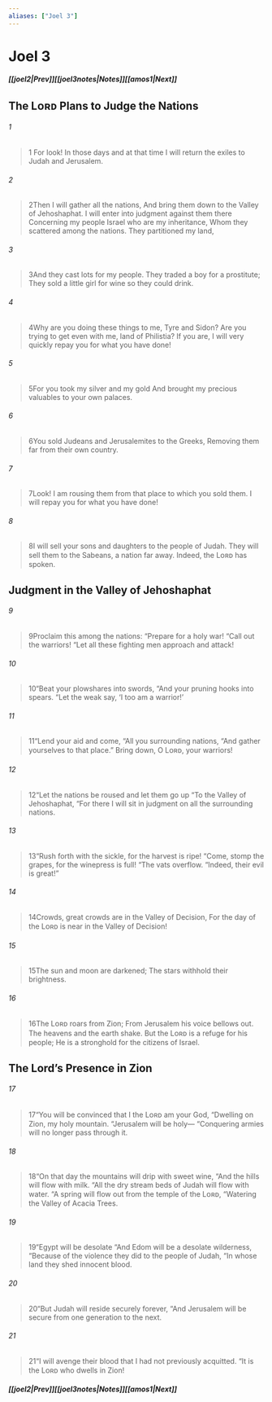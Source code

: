 ```yaml
---
aliases: ["Joel 3"]
---
```

# Joel 3
##### <span class=arrow-left></span>[[joel2|Prev]]<span class=navigation-separator></span>[[joel3notes|Notes]]<span class=navigation-separator></span>[[amos1|Next]]<span class=arrow-right></span>
## The Lᴏʀᴅ Plans to Judge the Nations
###### 1
><span class=verse-first-poetry>1</span> For look! In those days and at that time
>I will return the exiles to Judah and Jerusalem.
###### 2
><span class=verse-body-poetry>2</span>Then I will gather all the nations,
>And bring them down to the Valley of Jehoshaphat.
>I will enter into judgment against them there
>Concerning my people Israel who are my inheritance,
>Whom they scattered among the nations.
>They partitioned my land,
###### 3
><span class=verse-body-poetry>3</span>And they cast lots for my people.
>They traded a boy for a prostitute;
>They sold a little girl for wine so they could drink.
###### 4
><span class=verse-body-poetry>4</span>Why are you doing these things to me, Tyre and Sidon?
>Are you trying to get even with me, land of Philistia?
>If you are, I will very quickly repay you for what you have done!
###### 5
><span class=verse-body-poetry>5</span>For you took my silver and my gold
>And brought my precious valuables to your own palaces.
###### 6
><span class=verse-body-poetry>6</span>You sold Judeans and Jerusalemites to the Greeks,
>Removing them far from their own country.
###### 7
><span class=verse-body-poetry>7</span>Look! I am rousing them from that place to which you sold them.
>I will repay you for what you have done!
###### 8
><span class=verse-body-poetry>8</span>I will sell your sons and daughters to the people of Judah.
>They will sell them to the Sabeans, a nation far away.
>Indeed, the Lᴏʀᴅ has spoken.
## Judgment in the Valley of Jehoshaphat
###### 9
><span class=verse-first-poetry>9</span>Proclaim this among the nations:
><span class=poetry-quote-double>“</span>Prepare for a holy war!
><span class=poetry-quote-double>“</span>Call out the warriors!
><span class=poetry-quote-double>“</span>Let all these fighting men approach and attack!
###### 10
><span class=verse-body-poetry>10</span><span class=poetry-quote-double>“</span>Beat your plowshares into swords,
><span class=poetry-quote-double>“</span>And your pruning hooks into spears.
><span class=poetry-quote-double>“</span>Let the weak say, ‘I too am a warrior!’
###### 11
><span class=verse-body-poetry>11</span><span class=poetry-quote-double>“</span>Lend your aid and come,
><span class=poetry-quote-double>“</span>All you surrounding nations,
><span class=poetry-quote-double>“</span>And gather yourselves to that place.”
>Bring down, O Lᴏʀᴅ, your warriors!
###### 12
><span class=verse-body-poetry>12</span><span class=poetry-quote-double>“</span>Let the nations be roused and let them go up
><span class=poetry-quote-double>“</span>To the Valley of Jehoshaphat,
><span class=poetry-quote-double>“</span>For there I will sit in judgment on all the surrounding nations.
###### 13
><span class=verse-body-poetry>13</span><span class=poetry-quote-double>“</span>Rush forth with the sickle, for the harvest is ripe!
><span class=poetry-quote-double>“</span>Come, stomp the grapes, for the winepress is full!
><span class=poetry-quote-double>“</span>The vats overflow.
><span class=poetry-quote-double>“</span>Indeed, their evil is great!”
###### 14
><span class=verse-body-poetry>14</span>Crowds, great crowds are in the Valley of Decision,
>For the day of the Lᴏʀᴅ is near in the Valley of Decision!
###### 15
><span class=verse-body-poetry>15</span>The sun and moon are darkened;
>The stars withhold their brightness.
###### 16
><span class=verse-body-poetry>16</span>The Lᴏʀᴅ roars from Zion;
>From Jerusalem his voice bellows out.
>The heavens and the earth shake.
>But the Lᴏʀᴅ is a refuge for his people;
>He is a stronghold for the citizens of Israel.
## The Lord’s Presence in Zion
###### 17
><span class=verse-body-poetry>17</span><span class=poetry-quote-double>“</span>You will be convinced that I the Lᴏʀᴅ am your God,
><span class=poetry-quote-double>“</span>Dwelling on Zion, my holy mountain.
><span class=poetry-quote-double>“</span>Jerusalem will be holy—
><span class=poetry-quote-double>“</span>Conquering armies will no longer pass through it.
<div class=paragraph-break></div>

###### 18
><span class=verse-first-poetry>18</span><span class=poetry-quote-double>“</span>On that day the mountains will drip with sweet wine,
><span class=poetry-quote-double>“</span>And the hills will flow with milk.
><span class=poetry-quote-double>“</span>All the dry stream beds of Judah will flow with water.
><span class=poetry-quote-double>“</span>A spring will flow out from the temple of the Lᴏʀᴅ,
><span class=poetry-quote-double>“</span>Watering the Valley of Acacia Trees.
###### 19
><span class=verse-body-poetry>19</span><span class=poetry-quote-double>“</span>Egypt will be desolate
><span class=poetry-quote-double>“</span>And Edom will be a desolate wilderness,
><span class=poetry-quote-double>“</span>Because of the violence they did to the people of Judah,
><span class=poetry-quote-double>“</span>In whose land they shed innocent blood.
###### 20
><span class=verse-body-poetry>20</span><span class=poetry-quote-double>“</span>But Judah will reside securely forever,
><span class=poetry-quote-double>“</span>And Jerusalem will be secure from one generation to the next.
###### 21
><span class=verse-body-poetry>21</span><span class=poetry-quote-double>“</span>I will avenge their blood that I had not previously acquitted.
><span class=poetry-quote-double>“</span>It is the Lᴏʀᴅ who dwells in Zion!
##### <span class=arrow-left></span>[[joel2|Prev]]<span class=navigation-separator></span>[[joel3notes|Notes]]<span class=navigation-separator></span>[[amos1|Next]]<span class=arrow-right></span>